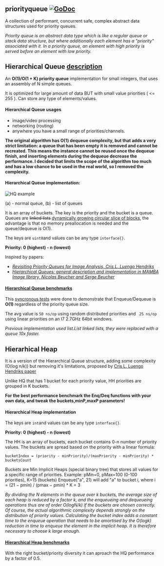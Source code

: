 
## priorityqueue  [![GoDoc](https://godoc.org/golang.org/x/tools/cmd/godoc?status.svg)](https://godoc.org/github.com/bgadrian/data-structures/priorityqueue)
A collection of performant, concurrent safe, complex abstract data structures used for priority queues.

*Priority queue is an abstract data type which is like a regular queue or stack data structure, but where additionally each element has a "priority" associated with it. In a priority queue, an element with high priority is served before an element with low priority.*

## Hierarchical Queue [description](https://www.researchgate.net/figure/261191274_fig1_Figure-1-Simple-queue-a-and-hierarchical-queue-b) 
An **O(1)/O(1 + K) priority queue** implementation for small integers, that uses an assembly of N simple queues.

It is optimized for large amount of data BUT with small value priorities ( <= 255 ). Can store any type of elements/values. 

#### Hierarchical Queue usages 
* image/video processing
* networking (routing)
* anywhere you have a small range of priorities/channels.

**The original algorithm has O(1) dequeue complexity, but that adds a very strict limitation: a queue that has been empty it is removed and cannot be recreated. This means the instance cannot be reused once the dequeue finish, and inserting elements during the dequeue decrease the performance. I decided that limits the scope of the algorithm too much and has a low chance to be used in the real world, so I removed the complexity.**

#### Hierarchical Queue implementation:

![HQ example](https://www.researchgate.net/profile/Serge_Beucher/publication/261191274/figure/fig1/AS:296718022266884@1447754497479/Figure-1-Simple-queue-a-and-hierarchical-queue-b.png)

(a) - normal queue, (b) - list of queues

It is an array of buckets. The key is the priority and the bucket is a queue. Queues are ~~linked lists~~ [dynamically growing circular slice of blocks](https://github.com/karalabe/cookiejar/tree/master/collections/queue), the advantage is that no memory preallocation is needed and the queue/dequeue is O(1).

The keys are ```uint8```and values can be any type ```interface{}```.

**Priority: 0 (highest) - n (lowest)**

Inspired by papers:
- [*Revisiting Priority Queues for Image Analysis, Cris L. Luengo Hendriks*](http://www.cb.uu.se/~cris/Documents/Luengo2010a_preprint.pdf)
- [*Hierarchical Queues: general description and implementation in MAMBA Image library, Nicolas Beucher and Serge Beucher*](http://cmm.ensmp.fr/~beucher/publi/HQ_algo_desc.pdf)

#### [Hierarchical Queue benchmarks](benchmark.log)
This [syncronous tests](benchmark.log) were done to demonstrate that Enqueue/Dequeue is **O(1)** regardless of the priority queue size.

The avg value is ```50 ns/op``` using random distributed priorities and ``` 25 ns/op``` using linear priorities on an I7 2.7GHz 64bit windows.

*Previous implementation used list.List linked lists, they were replaced with a queue 10x faster.*

## Hierarhical Heap
It is a version of the Hierarchical Queue structure, adding some complexity (O(log n/k)) but removing it's limitations, proposed by [Cris L. Luengo Hendriks paper](http://www.cb.uu.se/~cris/Documents/Luengo2010a_preprint.pdf)

Unlike HQ that has 1 bucket for each priority value, HH priorities are grouped in K buckets.

**For the best performance benchmark the Enq/Deq functions with your own data, and tweak the buckets,minP,maxP parameters!**


#### Hierarchical Heap implementation

The keys are ```int```and values can be any type ```interface{}```.

**Priority: 0 (highest) - n (lowest)**

The HH is an array of buckets, each bucket contains 0-n number of priority values. The buckets are spread based on the priority with a linear formula:

```bucketIndex = (priority - minPriority)/(maxPriority - minPriority) * bucketsCount```

Buckets are Min Implicit Heaps (special binary tree) that stores all values for a specific range of priorities.
Example: pMin=0, pMax=100 (0-100 priorities), K=15 (buckets)
Enqueue("a", 21) will add "a" to bucket i, where
i = (21 − pmin) / (pmax − pmin) * K = 3

*By dividing the N elements in the queue over k buckets,
the average size of each heap is reduced by a factor k, and
the enqueueing and dequeueing operations thus are of order
O(logN/k) if the buckets are chosen correctly. Of course, the actual algorithmic complexity depends strongly on the distribution of priority values. Calculating the bucket index adds a constant time to the enqueue operation that needs to be amortised by the O(logk) reduction in time to enqueue the element in the implicit heap. It is therefore necessary to choose k large enough.*

#### [Hierarchical Heap benchmarks](benchmark.log)

With the right bucket/priority diversity it can aproach the HQ performance by a factor of 0.5.

